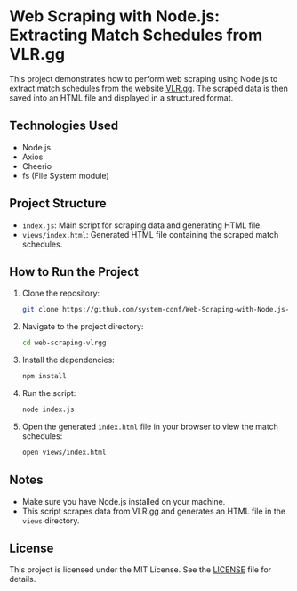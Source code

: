 # Web Scraping with Node.js: Extracting Match Schedules from VLR.gg

This project demonstrates how to perform web scraping using Node.js to extract match schedules from the website [VLR.gg](https://www.vlr.gg/matches). The scraped data is then saved into an HTML file and displayed in a structured format.

## Technologies Used

- Node.js
- Axios
- Cheerio
- fs (File System module)

## Project Structure

- `index.js`: Main script for scraping data and generating HTML file.
- `views/index.html`: Generated HTML file containing the scraped match schedules.

## How to Run the Project

1. Clone the repository:
    ```sh
    git clone https://github.com/system-conf/Web-Scraping-with-Node.js--Extracting-Match-Schedules-from-VLR.gg.git
    ```

2. Navigate to the project directory:
    ```sh
    cd web-scraping-vlrgg
    ```

3. Install the dependencies:
    ```sh
    npm install
    ```

4. Run the script:
    ```sh
    node index.js
    ```

5. Open the generated `index.html` file in your browser to view the match schedules:
    ```sh
    open views/index.html
    ```

## Notes

- Make sure you have Node.js installed on your machine.
- This script scrapes data from VLR.gg and generates an HTML file in the `views` directory.

## License

This project is licensed under the MIT License. See the [LICENSE](LICENSE) file for details.
